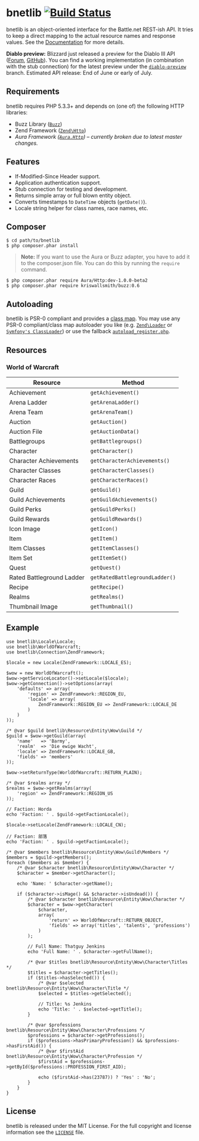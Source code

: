 bnetlib [![Build Status](https://secure.travis-ci.org/coss/bnetlib.png?branch=master)](http://travis-ci.org/coss/bnetlib)
=======

bnetlib is an object-oriented interface for the Battle.net REST-ish API. It tries to keep a direct mapping to the actual resource names and response values. See the [Documentation](http://coss.github.com/bnetlib) for more details.

**Diablo preview:** Blizzard just released a preview for the Diablo III API ([Forum](http://us.battle.net/wow/en/forum/topic/5271598804?page=1#1), [GitHub](https://github.com/Blizzard/d3-api-docs)). You can find a working implementation (in combination with the stub connection) for the latest preview under the [`diablo-preview`](https://github.com/coss/bnetlib/tree/diablo-preview) branch. Estimated API release: End of June or early of July.


Requirements
------------

bnetlib requires PHP 5.3.3+ and depends on (one of) the following HTTP libraries:
* Buzz Library ([`Buzz`](https://github.com/kriswallsmith/Buzz))
* Zend Framework ([`Zend\Http`](https://github.com/zendframework/zf2))
* *Aura Framework ([`Aura.Http`](https://github.com/auraphp/Aura.Http)) – currently broken due to latest master changes.*


Features
--------

* If-Modified-Since Header support.
* Application authentication support.
* Stub connection for testing and development.
* Returns simple array or full blown entity object.
* Converts timestamps to `DateTime` objects (`getDate()`).
* Locale string helper for class names, race names, etc.


Composer
--------

    $ cd path/to/bnetlib
    $ php composer.phar install


> **Note:** If you want to use the Aura or Buzz adapter, you have to add it to the composer.json file. You can do this by running the `require` command.

    $ php composer.phar require Aura/Http:dev-1.0.0-beta2
    $ php composer.phar require kriswallsmith/buzz:0.6


Autoloading
-----------

bnetlib is PSR-0 compliant and provides a [class map](https://github.com/coss/bnetlib/blob/master/autoload_classmap.php). You may use any PSR-0 compliant/class map autoloader you like (e.g. [`Zend\Loader`](https://github.com/zendframework/zf2) or [`Symfony's ClassLoader`](https://github.com/symfony/ClassLoader)) or use the fallback [`autoload_register.php`](https://github.com/coss/bnetlib/blob/master/autoload_register.php).


Resources
---------

### World of Warcraft

| Resource                  | Method                         |
|---------------------------|--------------------------------|
| Achievement               | `getAchievement()`             |
| Arena Ladder              | `getArenaLadder()`             |
| Arena Team                | `getArenaTeam()`               |
| Auction                   | `getAuction()`                 |
| Auction File              | `getAuctionData()`             |
| Battlegroups              | `getBattlegroups()`            |
| Character                 | `getCharacter()`               |
| Character Achievements    | `getCharacterAchievements()`   |
| Character Classes         | `getCharacterClasses()`        |
| Character Races           | `getCharacterRaces()`          |
| Guild                     | `getGuild()`                   |
| Guild Achievements        | `getGuildAchievements()`       |
| Guild Perks               | `getGuildPerks()`              |
| Guild Rewards             | `getGuildRewards()`            |
| Icon Image                | `getIcon()`                    |
| Item                      | `getItem()`                    |
| Item Classes              | `getItemClasses()`             |
| Item Set                  | `getItemSet()`                 |
| Quest                     | `getQuest()`                   |
| Rated Battleground Ladder | `getRatedBattlegroundLadder()` |
| Recipe                    | `getRecipe()`                  |
| Realms                    | `getRealms()`                  |
| Thumbnail Image           | `getThumbnail()`               |


Example
-------

    use bnetlib\Locale\Locale;
    use bnetlib\WorldOfWarcraft;
    use bnetlib\Connection\ZendFramework;

    $locale = new Locale(ZendFramework::LOCALE_ES);

    $wow = new WorldOfWarcraft();
    $wow->getServiceLocator()->setLocale($locale);
    $wow->getConnection()->setOptions(array(
        'defaults' => array(
            'region' => ZendFramework::REGION_EU,
            'locale' => array(
                ZendFramework::REGION_EU => ZendFramework::LOCALE_DE
            )
        )
    ));

    /* @var $guild bnetlib\Resource\Entity\Wow\Guild */
    $guild = $wow->getGuild(array(
        'name'   => 'Barmy',
        'realm'  => 'Die ewige Wacht',
        'locale' => ZendFramework::LOCALE_GB,
        'fields' => 'members'
    ));

    $wow->setReturnType(WorldOfWarcraft::RETURN_PLAIN);

    /* @var $realms array */
    $realms = $wow->getRealms(array(
        'region' => ZendFramework::REGION_US
    ));

    // Faction: Horda
    echo 'Faction: ' . $guild->getFactionLocale();

    $locale->setLocale(ZendFramework::LOCALE_CN);

    // Faction: 部落
    echo 'Faction: ' . $guild->getFactionLocale();

    /* @var $members bnetlib\Resource\Entity\Wow\Guild\Members */
    $members = $guild->getMembers();
    foreach ($members as $member) {
        /* @var $character bnetlib\Resource\Entity\Wow\Character */
        $character = $member->getCharacter();

        echo 'Name: ' $character->getName();

        if ($character->isMage() && $character->isUndead()) {
            /* @var $character bnetlib\Resource\Entity\Wow\Character */
            $character = $wow->getCharacter(
                $character,
                array(
                    'return' => WorldOfWarcraft::RETURN_OBJECT,
                    'fields' => array('titles', 'talents', 'professions')
                )
            );

            // Full Name: Thatguy Jenkins
            echo 'Full Name: ' . $character->getFullName();

            /* @var $titles bnetlib\Resource\Entity\Wow\Character\Titles */
            $titles = $character->getTitles();
            if ($titles->hasSelected()) {
                /* @var $selected bnetlib\Resource\Entity\Wow\Character\Title */
                $selected = $titles->getSelected();

                // Title: %s Jenkins
                echo 'Title: ' . $selected->getTitle();
            }

            /* @var $professions bnetlib\Resource\Entity\Wow\Character\Professions */
            $professions = $character->getProfessions();
            if ($professions->hasPrimaryProfession() && $professions->hasFirstAid()) {
                /* @var $firstAid bnetlib\Resource\Entity\Wow\Character\Profession */
                $firstAid = $professions->getById($professions::PROFESSION_FIRST_AID);

                echo ($firstAid->has(23787)) ? 'Yes' : 'No';
            }
        }
    }


License
-------

bnetlib is released under the MIT License. For the full copyright and license information see the [`LICENSE`](https://github.com/coss/bnetlib/blob/master/LICENSE) file.